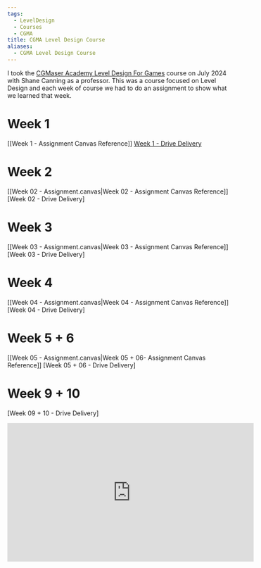 ```yaml
---
tags:
  - LevelDesign
  - Courses
  - CGMA
title: CGMA Level Design Course
aliases:
  - CGMA Level Design Course
---
```

I took the [CGMaser Academy Level Design For Games](https://www.gameart.cgmasteracademy.com/courses/level-design-for-games) course on July 2024 with Shane Canning as a professor. This was a course focused on Level Design and each week of course we had to do an assignment to show what we learned that week.

# Week 1
[[Week 1 - Assignment Canvas Reference]]
[Week 1 - Drive Delivery]()

# Week 2
[[Week 02 - Assignment.canvas|Week 02 - Assignment Canvas Reference]]
[Week 02 - Drive Delivery]

# Week 3
[[Week 03 - Assignment.canvas|Week 03 - Assignment Canvas Reference]]
[Week 03 - Drive Delivery]

# Week 4
[[Week 04 - Assignment.canvas|Week 04 - Assignment Canvas Reference]]
[Week 04 - Drive Delivery]

# Week 5 + 6
[[Week 05 - Assignment.canvas|Week 05 + 06- Assignment Canvas Reference]]
[Week 05 + 06 - Drive Delivery]

# Week 9 + 10
[Week 09 + 10 - Drive Delivery]
<iframe width="560" height="315" src="https://www.youtube.com/embed/FbNbye9b4N8?si=GHLP3RM7mlquxl2L" title="YouTube video player" frameborder="0" allow="accelerometer; autoplay; clipboard-write; encrypted-media; gyroscope; picture-in-picture; web-share" referrerpolicy="strict-origin-when-cross-origin" allowfullscreen></iframe>